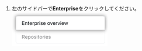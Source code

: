 1. 左のサイドバーで**Enterprise**をクリックしてください。 ![サイトアドミン設定のEnterpriseタブ](/assets/images/enterprise/site-admin-settings/enterprise-tab.png)
